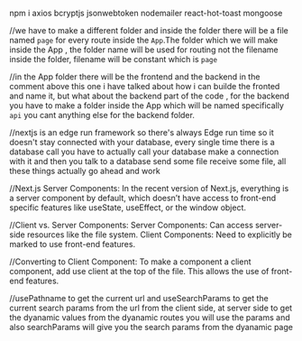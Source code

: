 npm i axios bcryptjs jsonwebtoken nodemailer react-hot-toast mongoose

//we have to make a different folder and inside the folder there will be a file named `page`  for every route inside the `App`.The folder which we will make inside the App , the folder name will be used for routing not the filename inside the folder, filename will be constant which is `page`

//in the App folder there will be the frontend and the backend in the comment above this one i have talked about how i can builde the fronted and name it, but what about the backend part of the code , for the backend you have to make a folder inside the App which will be named specifically `api` you cant anything else for the backend folder.

//nextjs is an edge run framework so there's always Edge run time so it doesn't stay connected with your database, every single time there is a database call you have to actually call your database make a connection with it and then you talk to a database send some file receive some file, all these things actually go ahead and work 


<!-- *************************************************************************************************** -->
//Next.js Server Components: In the recent version of Next.js, everything is a server component by default, which doesn’t have access to front-end specific features like useState, useEffect, or the window object.

//Client vs. Server Components:
Server Components: Can access server-side resources like the file system.
Client Components: Need to explicitly be marked to use front-end features.

//Converting to Client Component: To make a component a client component, add use client at the top of the file. This allows the use of front-end features.

<!-- *************************************************************************************************** -->

//usePathname to get the current url and  useSearchParams to get the current search params from the url from the client side, at server side to get the dyanamic values from the dyanamic routes you will use the params and also searchParams will give you the search params from the dyanamic page